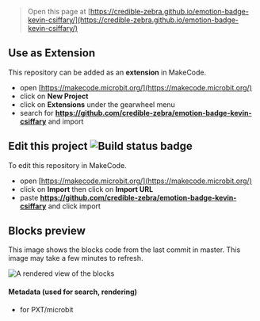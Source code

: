 
> Open this page at [https://credible-zebra.github.io/emotion-badge-kevin-csiffary/](https://credible-zebra.github.io/emotion-badge-kevin-csiffary/)

## Use as Extension

This repository can be added as an **extension** in MakeCode.

* open [https://makecode.microbit.org/](https://makecode.microbit.org/)
* click on **New Project**
* click on **Extensions** under the gearwheel menu
* search for **https://github.com/credible-zebra/emotion-badge-kevin-csiffary** and import

## Edit this project ![Build status badge](https://github.com/credible-zebra/emotion-badge-kevin-csiffary/workflows/MakeCode/badge.svg)

To edit this repository in MakeCode.

* open [https://makecode.microbit.org/](https://makecode.microbit.org/)
* click on **Import** then click on **Import URL**
* paste **https://github.com/credible-zebra/emotion-badge-kevin-csiffary** and click import

## Blocks preview

This image shows the blocks code from the last commit in master.
This image may take a few minutes to refresh.

![A rendered view of the blocks](https://github.com/credible-zebra/emotion-badge-kevin-csiffary/raw/master/.github/makecode/blocks.png)

#### Metadata (used for search, rendering)

* for PXT/microbit
<script src="https://makecode.com/gh-pages-embed.js"></script><script>makeCodeRender("{{ site.makecode.home_url }}", "{{ site.github.owner_name }}/{{ site.github.repository_name }}");</script>

